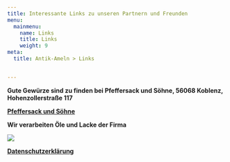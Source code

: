 ```yaml
---
title: Interessante Links zu unseren Partnern und Freunden
menu:
  mainmenu:
    name: Links
    title: Links
    weight: 9
meta:
  title: Antik-Ameln > Links


---
```

**Gute Gewürze sind zu finden bei Pfeffersack und Söhne, 56068 Koblenz, Hohenzollerstraße 117**

[**Pfeffersack und Söhne**](https://www.pfeffersackundsoehne.de/)

**Wir verarbeiten Öle und Lacke der Firma**

[![](/biopin.gif)](http://biopin.de/)

[**Datenschutzerklärung**](/datenschutz)